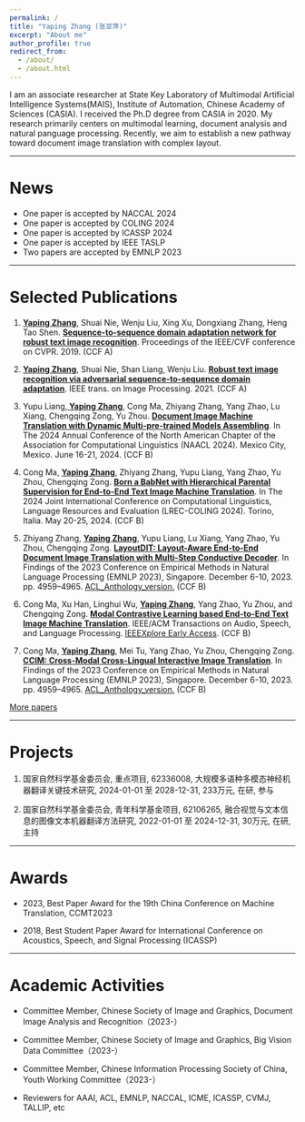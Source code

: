 ```yaml
---
permalink: /
title: "Yaping Zhang (张亚萍)"
excerpt: "About me"
author_profile: true
redirect_from: 
  - /about/
  - /about.html
---
```



I am an associate researcher at State Key Laboratory of Multimodal Artificial Intelligence Systems(MAIS),  Institute of Automation, Chinese Academy of Sciences (CASIA). I received the Ph.D degree from CASIA in 2020. My research primarily centers on multimodal learning, document analysis and natural panguage processing. Recently, we aim to establish a new pathway toward document image translation with complex layout.

---
# News
- One paper is accepted by NACCAL 2024 
- One paper is accepted by COLING 2024 
- One paper is accepted by ICASSP 2024 
- One paper is accepted by IEEE TASLP 
- Two papers are accepted by EMNLP 2023 

---
# Selected Publications

1. **<u> Yaping Zhang</u>**, Shuai Nie, Wenju Liu, Xing Xu, Dongxiang Zhang, Heng Tao Shen. **<u>Sequence-to-sequence domain adaptation network for robust text image recognition</u>**. Proceedings of the IEEE/CVF conference on CVPR. 2019. (CCF A)

2. **<u> Yaping Zhang</u>**, Shuai Nie, Shan Liang, Wenju Liu. **<u>Robust text image recognition via adversarial sequence-to-sequence domain adaptation</u>**. IEEE trans. on Image Processing. 2021. (CCF A)

3. Yupu Liang,**<u> Yaping Zhang</u>**, Cong Ma, Zhiyang Zhang, Yang Zhao, Lu Xiang, Chengqing Zong, Yu Zhou. **<u>Document Image Machine Translation with Dynamic Multi-pre-trained Models Assembling</u>**. In The 2024 Annual Conference of the North American Chapter of the Association for Computational Linguistics (NAACL 2024). Mexico City, Mexico. June 16-21, 2024.  (CCF B)

4. Cong Ma, **<u>Yaping Zhang</u>**, Zhiyang Zhang, Yupu Liang, Yang Zhao, Yu Zhou, Chengqing Zong. **<u>Born a BabNet with Hierarchical Parental Supervision for End-to-End Text Image Machine Translation</u>**. In The 2024 Joint International Conference on Computational Linguistics, Language Resources and Evaluation (LREC-COLING 2024). Torino, Italia. May 20-25, 2024. (CCF B)

6. Zhiyang Zhang, **<u>Yaping Zhang</u>**, Yupu Liang, Lu Xiang, Yang Zhao, Yu Zhou, Chengqing Zong. **<u>LayoutDIT: Layout-Aware End-to-End Document Image Translation with Multi-Step Conductive Decoder</u>**. In Findings of the 2023 Conference on Empirical Methods in Natural Language Processing (EMNLP 2023), Singapore. December 6-10, 2023. pp. 4959–4965. [ACL_Anthology_version.](https://aclanthology.org/2023.findings-emnlp.330/) (CCF B)

7. Cong Ma, Xu Han, Linghui Wu, **<u>Yaping Zhang</u>**, Yang Zhao, Yu Zhou, and Chengqing Zong. **<u>Modal Contrastive Learning based End-to-End Text Image Machine Translation</u>**. IEEE/ACM Transactions on Audio, Speech, and Language Processing. [IEEEXplore Early Access](https://ieeexplore.ieee.org/document/10284997/). (CCF B)

8. Cong Ma, **<u>Yaping Zhang</u>**, Mei Tu, Yang Zhao, Yu Zhou, Chengqing Zong. **<u>CCIM: Cross-Modal Cross-Lingual Interactive Image Translation</u>**. In Findings of the 2023 Conference on Empirical Methods in Natural Language Processing (EMNLP 2023), Singapore. December 6-10, 2023. pp. 4959–4965. [ACL_Anthology_version.](https://aclanthology.org/2023.findings-emnlp.330/) (CCF B)

 [More papers]((https://aprilyapingzhang.github.io/publications/))

---
# Projects

1. 国家自然科学基金委员会, 重点项目, 62336008, 大规模多语种多模态神经机器翻译关键技术研究, 2024-01-01 至 2028-12-31, 233万元, 在研, 参与  

2. 国家自然科学基金委员会, 青年科学基金项目, 62106265, 融合视觉与文本信息的图像文本机器翻译方法研究, 2022-01-01 至 2024-12-31, 30万元, 在研, 主持 


---
# Awards


- 2023, Best Paper Award for the 19th China Conference on Machine Translation, CCMT2023
<!-- 第十九届全国机器翻译大会最佳论文奖 -->

- 2018, Best Student Paper Award for International Conference on Acoustics, Speech, and Signal Processing (ICASSP) 
<!-- 2018 ICASSP 最佳学生论文奖 -->

---
# Academic Activities

- Committee Member, Chinese Society of Image and Graphics, Document Image Analysis and Recognition（2023-） 
<!-- 中国图象图形学学会文档图像分析与识别专委会委员 -->

- Committee Member, Chinese Society of Image and Graphics, Big Vision Data Committee（2023-） 
<!-- 中国图象图形学学会视觉大数据专委会委员 -->

- Committee Member, Chinese Information Processing Society of China, Youth Working Committee（2023-） 
<!-- 中国中文信息学会青年工作委员会 -->

- Reviewers for AAAI, ACL, EMNLP, NACCAL, ICME, ICASSP, CVMJ, TALLIP, etc
